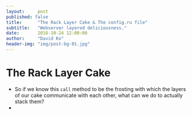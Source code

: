 ```yaml
---
layout:     post
published: false
title:      "The Rack Layer Cake & The config.ru file"
subtitle:   "Webserver layered deliciousness."
date:       2016-10-24 12:00:00
author:     "David Ko"
header-img: "img/post-bg-01.jpg"
---
```


# The Rack Layer Cake
  * So if we know this `call` method to be the frosting with which the layers of our cake communicate with each other, what can we do to actually stack them?
  *
